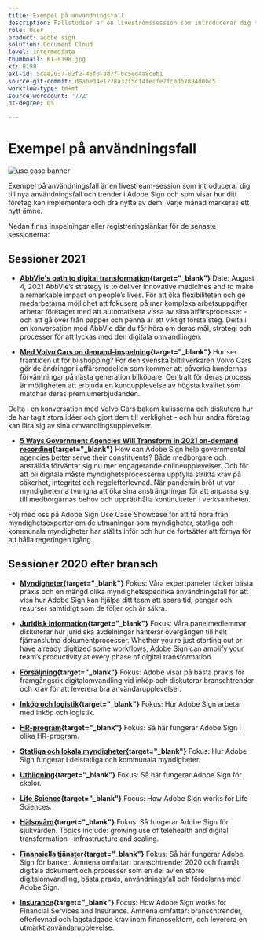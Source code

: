 ```yaml
---
title: Exempel på användningsfall
description: Fallstudier är en liveströmssession som introducerar dig till nya användningsfall och trender i Adobe Sign och som visar hur din organisation kan implementera och dra nytta av dem
role: User
product: adobe sign
solution: Document Cloud
level: Intermediate
thumbnail: KT-8198.jpg
kt: 8198
exl-id: 5cae2037-02f2-46f0-8d7f-bc5ed4a8c8b1
source-git-commit: d8abe34e1228a32f5cf4fecfe7fcad67884d0bc5
workflow-type: tm+mt
source-wordcount: '772'
ht-degree: 0%

---
```


# Exempel på användningsfall

![use case banner](../assets/UCSC_Rebrand.png)

Exempel på användningsfall är en livestream-session som introducerar dig till nya användningsfall och trender i Adobe Sign och som visar hur ditt företag kan implementera och dra nytta av dem. Varje månad markeras ett nytt ämne.

Nedan finns inspelningar eller registreringslänkar för de senaste sessionerna:

## Sessioner 2021

* **[AbbVie&#39;s path to digital transformation](https://use-case-showcase-with-abbvie.joinus.adobeevents.com/){target=&quot;_blank&quot;}**
Date: August 4, 2021
AbbVie’s strategy is to deliver innovative medicines and to make a remarkable impact on people’s lives. För att öka flexibiliteten och ge medarbetarna möjlighet att fokusera på mer komplexa arbetsuppgifter arbetar företaget med att automatisera vissa av sina affärsprocesser - och att gå över från papper och penna är ett viktigt första steg. Delta i en konversation med AbbVie där du får höra om deras mål, strategi och processer för att lyckas med den digitala omvandlingen.

* **[Med Volvo Cars on demand-inspelning](https://gateway.on24.com/wcc/eh/2172296/lp/2963219/adobe-sign-use-case-showcase%3A-featuring-volvo-cars/){target=&quot;_blank&quot;}**
Hur ser framtiden ut för bilshopping? För den svenska biltillverkaren Volvo Cars gör de ändringar i affärsmodellen som kommer att påverka kundernas förväntningar på nästa generation bilköpare. Centralt för deras process är möjligheten att erbjuda en kundupplevelse av högsta kvalitet som matchar deras premiumerbjudanden.

Delta i en konversation med Volvo Cars bakom kulisserna och diskutera hur de har tagit stora idéer och gjort dem till verklighet - och hur andra företag kan lära sig av sina omvandlingsupplevelser.

* **[5 Ways Government Agencies Will Transform in 2021 on-demand recording](https://gateway.on24.com/wcc/eh/2172296/lp/2790280/5-ways-government-agencies-will-transform-in-2021-/){target=&quot;_blank&quot;}**
How can Adobe Sign help governmental agencies better serve their constituents? Både medborgare och anställda förväntar sig nu mer engagerande onlineupplevelser. Och för att bli digitala måste myndighetsprocesserna uppfylla strikta krav på säkerhet, integritet och regelefterlevnad. När pandemin bröt ut var myndigheterna tvungna att öka sina ansträngningar för att anpassa sig till medborgarnas behov och upprätthålla kontinuiteten i verksamheten.

Följ med oss på Adobe Sign Use Case Showcase för att få höra från myndighetsexperter om de utmaningar som myndigheter, statliga och kommunala myndigheter har ställts inför och hur de fortsätter att förnya för att hålla regeringen igång.

## Sessioner 2020 efter bransch

* **[Myndigheter](https://event.on24.com/wcc/r/2790280/7FFF27458A6834FDF8C73C5149637590?partnerref=EXL){target=&quot;_blank&quot;}**
Fokus: Våra expertpaneler täcker bästa praxis och en mängd olika myndighetsspecifika användningsfall för att visa hur Adobe Sign kan hjälpa ditt team att spara tid, pengar och resurser samtidigt som de följer och är säkra.

* **[Juridisk information](https://event.on24.com/wcc/r/2634329/292CA0B317E56600A114508CC55376BF?partnerref=EXL){target=&quot;_blank&quot;}**
Fokus: Våra panelmedlemmar diskuterar hur juridiska avdelningar hanterar övergången till helt fjärranslutna dokumentprocesser. Whether you’re just starting out or have already digitized some workflows, Adobe Sign can amplify your team’s productivity at every phase of digital transformation.

* **[Försäljning](https://acrobat.adobe.com/us/en/business/webinars/adobe-sign-use-case-showcase-sales.html){target=&quot;_blank&quot;}**
Fokus: Adobe visar på bästa praxis för framgångsrik digitalomvandling vid inköp och diskuterar branschtrender och krav för att leverera bra användarupplevelser.

* **[Inköp och logistik](https://event.on24.com/wcc/r/2514418/278FB6F16C198E2B866CF487AF9514F6){target=&quot;_blank&quot;}**
Fokus: Hur Adobe Sign arbetar med inköp och logistik.

* **[HR-program](https://event.on24.com/wcc/r/2351937/D9E34A102F309DFCAF0D07D5192BD66D){target=&quot;_blank&quot;}**
Fokus: Så här fungerar Adobe Sign i olika HR-program.

* **[Statliga och lokala myndigheter](https://event.on24.com/wcc/r/2351937/D9E34A102F309DFCAF0D07D5192BD66D){target=&quot;_blank&quot;}**
Fokus: Hur Adobe Sign fungerar i delstatliga och kommunala myndigheter.

* **[Utbildning](https://event.on24.com/wcc/r/2241711/762243D5EE65DAC44D3AE7BCCD3388A7){target=&quot;_blank&quot;}**
Fokus: Så här fungerar Adobe Sign för skolor.

* **[Life Science](https://event.on24.com/wcc/r/2204781/2C266134D08DDE48E17C77746F192AA6){target=&quot;_blank&quot;}**
Focus: How Adobe Sign works for Life Sciences.

* **[Hälsovård](https://event.on24.com/wcc/r/2202626/1D60C42BD396AE273CB09CF53F1051BE){target=&quot;_blank&quot;}**
Fokus: Så fungerar Adobe Sign för sjukvården. Topics include: growing use of telehealth and digital transformation--infrastructure and scaling.

* **[Finansiella tjänster](https://event.on24.com/wcc/r/2177152/40A4315A5D32F21AFB5EB03E25C15992){target=&quot;_blank&quot;}**
Fokus: Så här fungerar Adobe Sign för banker. Ämnena omfattar: branschtrender 2020 och framåt, digitala dokument och processer som en del av en större digitalomvandling, bästa praxis, användningsfall och fördelarna med Adobe Sign.

* **[Insurance](https://event.on24.com/wcc/r/2162717/1449ED610AD3B545004079728D9AE0F6){target=&quot;_blank&quot;}**
Focus: How Adobe Sign works for Financial Services and Insurance. Ämnena omfattar: branschtrender, efterlevnad och lagstadgade krav inom finanssektorn, och leverera en utmärkt användarupplevelse.
